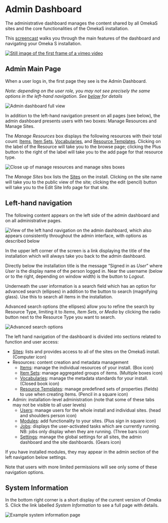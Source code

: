 # Admin Dashboard

The administrative dashboard manages the content shared by all OmekaS sites and the core functionalities of the OmekaS installation. 

This [screencast](https://vimeo.com/455708039) walks you through the main features of the dashboard and navigating your Omeka S installation.

[![Still image of the first frame of a vimeo video](files/navigatingOmekaS-still.png)](https://vimeo.com/455708039)

## Admin Main Page

When a user logs in, the first page they see is the Admin Dashboard. 

*Note: depending on the user role, you may not see precisely the same options in the left-hand navigation. See [below](#left-hand-navigation) for details* 

![Admin dashboard full view](files/admindashfullview.png)

In addition to the left-hand navigation present on all pages (see below), the admin dashboard presents users with two boxes: Manage Resources and Manage Sites.

The *Manage Resources* box displays the following resources with their total count: [Items](content/items.md), [Item Sets](content/item-sets.md), [Vocabularies](content/vocabularies.md), and [Resource Templates](content/resource-template.md). Clicking on the label of the Resource will take you to the browse page; clicking the Plus button to the right of the label will take you to the add page for that resource type. 

![Close up of manage resources and manage sites boxes](files/admindashmanage.png)

The *Manage Sites* box lists the [Sites](sites/index.md) on the install. Clicking on the site name will take you to the public view of the site; clicking the edit (pencil) button will take you to the Edit Site Info page for that site. 


## Left-hand navigation

The following content appears on the left side of the admin dashboard and on all administrative pages. 

![View of the left hand navigation on the admin dashboard, which also appears consistently throughout the admin interface, with options as described below](files/leftnav.png)

In the upper left corner of the screen is a link displaying the title of the installation which will always take you back to the admin dashboard. 

Directly below the installation title is the message “Signed in as *User*” where *User* is the display name of the person logged in. Near the username (below or to the right, depending on window width) is the button to *Logout*. 

Underneath the user information is a search field which has an option for advanced search (ellipses) in addition to the button to search (magnifying glass). Use this to search all items in the installation. 

Advanced search options (the ellipses) allow you to refine the search by Resource Type, limiting it to *Items*, *Item Sets*, or *Media* by clicking the radio button next to the Resource Type you want to search. 

![Advanced search options](files/search.png)

The left hand navigation of the dashboard is divided into sections related to function and user access:

- [Sites](sites/index.md): lists and provides access to all of the sites on the OmekaS install. (Computer icon)
- Resources: content creation and metadata management
    - [Items](content/items.md): manage the individual resources of your install. (Box icon)
    - [Item Sets](content/item-sets.md): manage aggregated groups of items. (Multiple boxes icon)
    - [Vocabularies](content/vocabularies.md): manage the metadata standards for your install. (Closed book icon)
    - [Resource Templates](content/resource-template.md): manage predefined sets of properties (fields) to use when creating items. (Pencil in a square icon)
- Admin: installation-level administration (note that some of these tabs may not be visible to all user levels)
    - [Users](admin/users.md): manage users for the whole install and individual sites. (head and shoulders person icon)
    - [Modules](modules/index.md): add functionality to your sites. (Plus sign in square icon)
    - [Jobs](admin/jobs.md): displays the user-activated tasks which are currently running. NB: jobs only display when they are running. (Three bars icon)
    - [Settings](admin/settings.md): manage the global settings for all sites, the admin dashboard and the site dashboards. (Gears icon)

If you have installed modules, they may appear in the admin section of the left navigation below settings.

Note that users with more limited permissions will see only some of these navigation options.

## System Information

In the bottom right corner is a short display of the current version of Omeka S. Click the link labelled *System Information* to see a full page with details.

![Example system information page](files/systeminfo.png)
